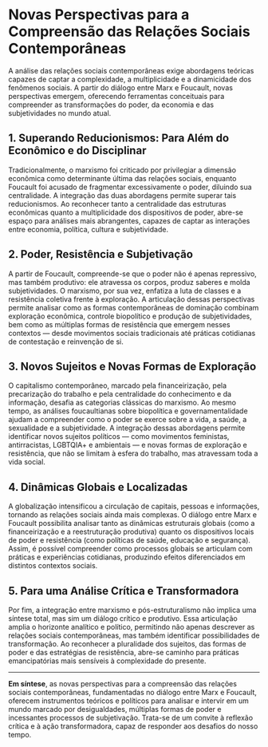 
# Novas Perspectivas para a Compreensão das Relações Sociais Contemporâneas

A análise das relações sociais contemporâneas exige abordagens teóricas capazes de captar a complexidade, a multiplicidade e a dinamicidade dos fenômenos sociais. A partir do diálogo entre Marx e Foucault, novas perspectivas emergem, oferecendo ferramentas conceituais para compreender as transformações do poder, da economia e das subjetividades no mundo atual.

## 1. Superando Reducionismos: Para Além do Econômico e do Disciplinar

Tradicionalmente, o marxismo foi criticado por privilegiar a dimensão econômica como determinante última das relações sociais, enquanto Foucault foi acusado de fragmentar excessivamente o poder, diluindo sua centralidade. A integração das duas abordagens permite superar tais reducionismos. Ao reconhecer tanto a centralidade das estruturas econômicas quanto a multiplicidade dos dispositivos de poder, abre-se espaço para análises mais abrangentes, capazes de captar as interações entre economia, política, cultura e subjetividade.

## 2. Poder, Resistência e Subjetivação

A partir de Foucault, compreende-se que o poder não é apenas repressivo, mas também produtivo: ele atravessa os corpos, produz saberes e molda subjetividades. O marxismo, por sua vez, enfatiza a luta de classes e a resistência coletiva frente à exploração. A articulação dessas perspectivas permite analisar como as formas contemporâneas de dominação combinam exploração econômica, controle biopolítico e produção de subjetividades, bem como as múltiplas formas de resistência que emergem nesses contextos — desde movimentos sociais tradicionais até práticas cotidianas de contestação e reinvenção de si.

## 3. Novos Sujeitos e Novas Formas de Exploração

O capitalismo contemporâneo, marcado pela financeirização, pela precarização do trabalho e pela centralidade do conhecimento e da informação, desafia as categorias clássicas do marxismo. Ao mesmo tempo, as análises foucaultianas sobre biopolítica e governamentalidade ajudam a compreender como o poder se exerce sobre a vida, a saúde, a sexualidade e a subjetividade. A integração dessas abordagens permite identificar novos sujeitos políticos — como movimentos feministas, antirracistas, LGBTQIA+ e ambientais — e novas formas de exploração e resistência, que não se limitam à esfera do trabalho, mas atravessam toda a vida social.

## 4. Dinâmicas Globais e Localizadas

A globalização intensificou a circulação de capitais, pessoas e informações, tornando as relações sociais ainda mais complexas. O diálogo entre Marx e Foucault possibilita analisar tanto as dinâmicas estruturais globais (como a financeirização e a reestruturação produtiva) quanto os dispositivos locais de poder e resistência (como políticas de saúde, educação e segurança). Assim, é possível compreender como processos globais se articulam com práticas e experiências cotidianas, produzindo efeitos diferenciados em distintos contextos sociais.

## 5. Para uma Análise Crítica e Transformadora

Por fim, a integração entre marxismo e pós-estruturalismo não implica uma síntese total, mas sim um diálogo crítico e produtivo. Essa articulação amplia o horizonte analítico e político, permitindo não apenas descrever as relações sociais contemporâneas, mas também identificar possibilidades de transformação. Ao reconhecer a pluralidade dos sujeitos, das formas de poder e das estratégias de resistência, abre-se caminho para práticas emancipatórias mais sensíveis à complexidade do presente.

___

**Em síntese**, as novas perspectivas para a compreensão das relações sociais contemporâneas, fundamentadas no diálogo entre Marx e Foucault, oferecem instrumentos teóricos e políticos para analisar e intervir em um mundo marcado por desigualdades, múltiplas formas de poder e incessantes processos de subjetivação. Trata-se de um convite à reflexão crítica e à ação transformadora, capaz de responder aos desafios do nosso tempo.
```
